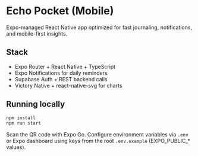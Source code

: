 # Echo Pocket (Mobile)

Expo-managed React Native app optimized for fast journaling, notifications, and mobile-first insights.

## Stack
- Expo Router + React Native + TypeScript
- Expo Notifications for daily reminders
- Supabase Auth + REST backend calls
- Victory Native + react-native-svg for charts

## Running locally
```bash
npm install
npm run start
```
Scan the QR code with Expo Go. Configure environment variables via `.env` or Expo dashboard using keys from the root `.env.example` (EXPO_PUBLIC_* values).
